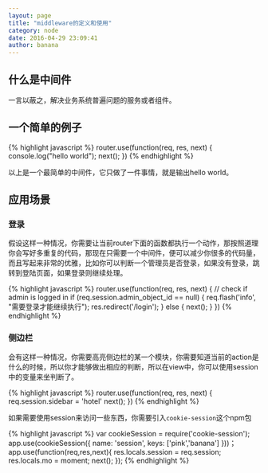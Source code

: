 ```yaml
---
layout: page
title: "middleware的定义和使用"
category: node
date: 2016-04-29 23:09:41
author: banana
---
```


## 什么是中间件

一言以蔽之，解决业务系统普遍问题的服务或者组件。

## 一个简单的例子

{% highlight javascript %}
router.use(function(req, res, next) {
    console.log("hello world");
    next();
})
{% endhighlight %}

以上是一个最简单的中间件，它只做了一件事情，就是输出hello world。

## 应用场景

### 登录

假设这样一种情况，你需要让当前router下面的函数都执行一个动作，那按照道理你会写好多重复的代码，那现在只需要一个中间件，便可以减少你很多的代码量，而且写起来非常的优雅，比如你可以判断一个管理员是否登录，如果没有登录，跳转到登陆页面，如果登录则继续处理。

{% highlight javascript %}
router.use(function(req, res, next) {
    // check if admin is logged in
    if (req.session.admin_object_id == null) {
        req.flash('info', "需要登录才能继续执行");
        res.redirect('/login');
    } else {
        next();
    }
})
{% endhighlight %}

### 侧边栏

会有这样一种情况，你需要高亮侧边栏的某一个模块，你需要知道当前的action是什么的时候，所以你才能够做出相应的判断，所以在view中，你可以使用session中的变量来坐判断了。

{% highlight javascript %}
router.use(function(req, res, next) {
    req.session.sidebar = 'hotel'
    next();
})
{% endhighlight %}

如果需要使用session来访问一些东西，你需要引入`cookie-session`这个npm包

{% highlight javascript %}
var cookieSession = require('cookie-session');
app.use(cookieSession({
  name: 'session',
  keys: ['pink','banana']
}))；
app.use(function(req,res,next){
    res.locals.session = req.session;
    res.locals.mo = moment;
    next();
});
{% endhighlight %}
